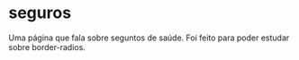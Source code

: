 # seguros
Uma página que fala sobre seguntos de saúde. Foi feito para poder estudar sobre border-radios.
